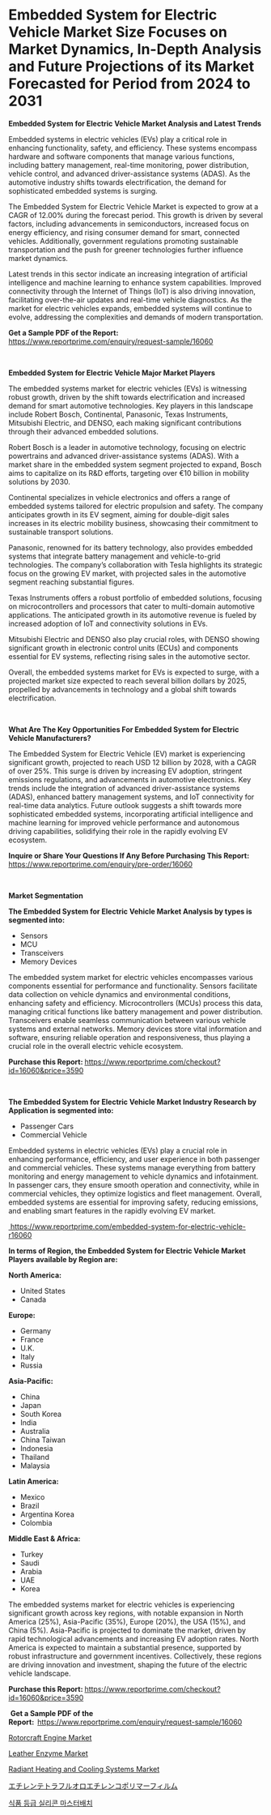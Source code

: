 <p><h1>Embedded System for Electric Vehicle Market Size Focuses on Market Dynamics, In-Depth Analysis and Future Projections of its Market Forecasted for Period from 2024 to 2031</h1></p><p><strong>Embedded System for Electric Vehicle Market Analysis and Latest Trends</strong></p>
<p><p>Embedded systems in electric vehicles (EVs) play a critical role in enhancing functionality, safety, and efficiency. These systems encompass hardware and software components that manage various functions, including battery management, real-time monitoring, power distribution, vehicle control, and advanced driver-assistance systems (ADAS). As the automotive industry shifts towards electrification, the demand for sophisticated embedded systems is surging.</p><p>The Embedded System for Electric Vehicle Market is expected to grow at a CAGR of 12.00% during the forecast period. This growth is driven by several factors, including advancements in semiconductors, increased focus on energy efficiency, and rising consumer demand for smart, connected vehicles. Additionally, government regulations promoting sustainable transportation and the push for greener technologies further influence market dynamics.</p><p>Latest trends in this sector indicate an increasing integration of artificial intelligence and machine learning to enhance system capabilities. Improved connectivity through the Internet of Things (IoT) is also driving innovation, facilitating over-the-air updates and real-time vehicle diagnostics. As the market for electric vehicles expands, embedded systems will continue to evolve, addressing the complexities and demands of modern transportation.</p></p>
<p><strong>Get a Sample PDF of the Report:&nbsp;</strong> <a href="https://www.reportprime.com/enquiry/request-sample/16060">https://www.reportprime.com/enquiry/request-sample/16060</a></p>
<p>&nbsp;</p>
<p><strong>Embedded System for Electric Vehicle Major Market Players</strong></p>
<p><p>The embedded systems market for electric vehicles (EVs) is witnessing robust growth, driven by the shift towards electrification and increased demand for smart automotive technologies. Key players in this landscape include Robert Bosch, Continental, Panasonic, Texas Instruments, Mitsubishi Electric, and DENSO, each making significant contributions through their advanced embedded solutions.</p><p>Robert Bosch is a leader in automotive technology, focusing on electric powertrains and advanced driver-assistance systems (ADAS). With a market share in the embedded system segment projected to expand, Bosch aims to capitalize on its R&D efforts, targeting over €10 billion in mobility solutions by 2030.</p><p>Continental specializes in vehicle electronics and offers a range of embedded systems tailored for electric propulsion and safety. The company anticipates growth in its EV segment, aiming for double-digit sales increases in its electric mobility business, showcasing their commitment to sustainable transport solutions.</p><p>Panasonic, renowned for its battery technology, also provides embedded systems that integrate battery management and vehicle-to-grid technologies. The company’s collaboration with Tesla highlights its strategic focus on the growing EV market, with projected sales in the automotive segment reaching substantial figures.</p><p>Texas Instruments offers a robust portfolio of embedded solutions, focusing on microcontrollers and processors that cater to multi-domain automotive applications. The anticipated growth in its automotive revenue is fueled by increased adoption of IoT and connectivity solutions in EVs.</p><p>Mitsubishi Electric and DENSO also play crucial roles, with DENSO showing significant growth in electronic control units (ECUs) and components essential for EV systems, reflecting rising sales in the automotive sector.</p><p>Overall, the embedded systems market for EVs is expected to surge, with a projected market size expected to reach several billion dollars by 2025, propelled by advancements in technology and a global shift towards electrification.</p></p>
<p>&nbsp;</p>
<p><strong>What Are The Key Opportunities For Embedded System for Electric Vehicle Manufacturers?</strong></p>
<p><p>The Embedded System for Electric Vehicle (EV) market is experiencing significant growth, projected to reach USD 12 billion by 2028, with a CAGR of over 25%. This surge is driven by increasing EV adoption, stringent emissions regulations, and advancements in automotive electronics. Key trends include the integration of advanced driver-assistance systems (ADAS), enhanced battery management systems, and IoT connectivity for real-time data analytics. Future outlook suggests a shift towards more sophisticated embedded systems, incorporating artificial intelligence and machine learning for improved vehicle performance and autonomous driving capabilities, solidifying their role in the rapidly evolving EV ecosystem.</p></p>
<p><strong>Inquire or Share Your Questions If Any Before Purchasing This Report:</strong> <a href="https://www.reportprime.com/enquiry/pre-order/16060">https://www.reportprime.com/enquiry/pre-order/16060</a></p>
<p>&nbsp;</p>
<p><strong>Market Segmentation</strong></p>
<p><strong>The Embedded System for Electric Vehicle Market Analysis by types is segmented into:</strong></p>
<p><ul><li>Sensors</li><li>MCU</li><li>Transceivers</li><li>Memory Devices</li></ul></p>
<p><p>The embedded system market for electric vehicles encompasses various components essential for performance and functionality. Sensors facilitate data collection on vehicle dynamics and environmental conditions, enhancing safety and efficiency. Microcontrollers (MCUs) process this data, managing critical functions like battery management and power distribution. Transceivers enable seamless communication between various vehicle systems and external networks. Memory devices store vital information and software, ensuring reliable operation and responsiveness, thus playing a crucial role in the overall electric vehicle ecosystem.</p></p>
<p><strong>Purchase this Report:&nbsp;</strong><a href="https://www.reportprime.com/checkout?id=16060&price=3590">https://www.reportprime.com/checkout?id=16060&price=3590</a></p>
<p>&nbsp;</p>
<p><strong>The Embedded System for Electric Vehicle Market Industry Research by Application is segmented into:</strong></p>
<p><ul><li>Passenger Cars</li><li>Commercial Vehicle</li></ul></p>
<p><p>Embedded systems in electric vehicles (EVs) play a crucial role in enhancing performance, efficiency, and user experience in both passenger and commercial vehicles. These systems manage everything from battery monitoring and energy management to vehicle dynamics and infotainment. In passenger cars, they ensure smooth operation and connectivity, while in commercial vehicles, they optimize logistics and fleet management. Overall, embedded systems are essential for improving safety, reducing emissions, and enabling smart features in the rapidly evolving EV market.</p></p>
<p><a href="https://www.reportprime.com/embedded-system-for-electric-vehicle-r16060">&nbsp;https://www.reportprime.com/embedded-system-for-electric-vehicle-r16060</a></p>
<p><strong>In terms of Region, the Embedded System for Electric Vehicle Market Players available by Region are:</strong></p>
<p>
    <p> <strong> North America: </strong>
        <ul>
            <li>United States</li>
            <li>Canada</li>
        </ul>
        </p> 
    <p> <strong> Europe: </strong>
        <ul>
            <li>Germany</li>
            <li>France</li>
            <li>U.K.</li>
            <li>Italy</li>
            <li>Russia</li>
        </ul>
        </p> 
    <p> <strong> Asia-Pacific: </strong>
        <ul>
            <li>China</li>
            <li>Japan</li>
            <li>South Korea</li>
            <li>India</li>
            <li>Australia</li>
            <li>China Taiwan</li>
            <li>Indonesia</li>
            <li>Thailand</li>
            <li>Malaysia</li>
        </ul>
        </p> 
    <p> <strong> Latin America: </strong>
        <ul>
            <li>Mexico</li>
            <li>Brazil</li>
            <li>Argentina Korea</li>
            <li>Colombia</li>
        </ul>
        </p> 
    <p> <strong> Middle East & Africa: </strong>
        <ul>
            <li>Turkey</li>
            <li>Saudi</li>
            <li>Arabia</li>
            <li>UAE</li>
            <li>Korea</li>
        </ul>
    </p>
    </p>
<p><p>The embedded systems market for electric vehicles is experiencing significant growth across key regions, with notable expansion in North America (25%), Asia-Pacific (35%), Europe (20%), the USA (15%), and China (5%). Asia-Pacific is projected to dominate the market, driven by rapid technological advancements and increasing EV adoption rates. North America is expected to maintain a substantial presence, supported by robust infrastructure and government incentives. Collectively, these regions are driving innovation and investment, shaping the future of the electric vehicle landscape.</p></p>
<p><strong>Purchase this Report: </strong><a href="https://www.reportprime.com/checkout?id=16060&price=3590">https://www.reportprime.com/checkout?id=16060&price=3590</a></p>
<p>&nbsp;<strong>Get a Sample PDF of the Report:&nbsp;&nbsp;</strong><a href="https://www.reportprime.com/enquiry/request-sample/16060">https://www.reportprime.com/enquiry/request-sample/16060</a></p>
<p><strong></strong></p>
<p><p><a href="https://www.linkedin.com/pulse/rotorcraft-engine-market-size-share-trends-analysis-report-kierf?trackingId=jM5jNWEOQIC9KACJru7JhQ%3D%3D">Rotorcraft Engine Market</a></p><p><a href="https://medium.com/@adrainratke1972/the-global-leather-enzyme-market-is-expected-to-witness-a-compound-annual-growth-rate-cagr-of-dd998418d5bd">Leather Enzyme Market</a></p><p><a href="https://www.linkedin.com/pulse/future-trends-global-radiant-heating-cooling-systems-8nudf?trackingId=qyU9rQ%2BMS22xsropxE2lRA%3D%3D">Radiant Heating and Cooling Systems Market</a></p><p><a href="https://medium.com/@vivakuvalis2005/%E9%9D%A9%E6%96%B0%E7%9A%84%E3%81%AA%E6%88%90%E9%95%B7-global%E3%82%A8%E3%83%81%E3%83%AC%E3%83%B3%E5%9B%9B%E3%83%95%E3%83%AB%E3%82%AA%E3%83%AD%E3%82%A8%E3%83%81%E3%83%AC%E3%83%B3%E3%82%B3%E3%83%9D%E3%83%AA%E3%83%9E%E3%83%BC%E3%83%95%E3%82%A3%E3%83%AB%E3%83%A0%E5%B8%82%E5%A0%B4%E3%81%AE%E3%83%80%E3%82%A4%E3%83%8A%E3%83%9F%E3%82%AF%E3%82%B9%E5%88%86%E6%9E%90-2024-2031-3fa810c89069">エチレンテトラフルオロエチレンコポリマーフィルム</a></p><p><a href="https://medium.com/@kelvinfeenrey98677/food-grade-silicone-masterbatch-market-%EC%9D%98-%EA%B8%80%EB%A1%9C%EB%B2%8C-%EC%8B%9C%EC%9E%A5-%EA%B0%9C%EC%9A%94%EB%8A%94-%EC%A0%84-%EC%84%B8%EA%B3%84-%EB%B0%8F-%EC%A3%BC%EC%9A%94-%EC%8B%9C%EC%9E%A5%EC%9D%98-%EC%82%B0%EC%97%85%EC%97%90-%EC%98%81%ED%96%A5%EC%9D%84-%EB%AF%B8%EC%B9%98%EB%8A%94-%EC%A3%BC%EC%9A%94-%ED%8A%B8%EB%A0%8C%EB%93%9C%EC%97%90-%EB%8C%80%ED%95%9C-%EB%8F%85%ED%8A%B9%ED%95%9C-%EA%B4%80%EC%A0%90%EC%9D%84-399aee9ed1ca">식품 등급 실리콘 마스터배치</a></p></p>
